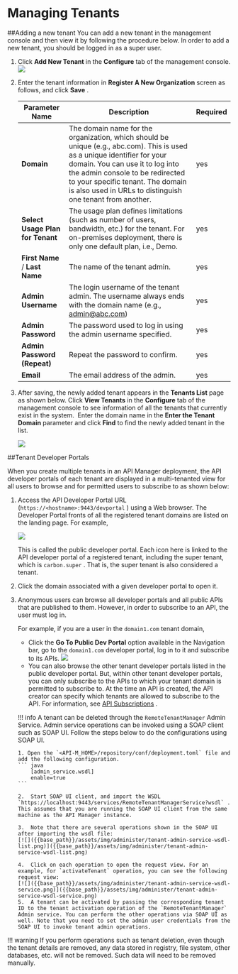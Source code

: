 # Managing Tenants


##Adding a new tenant
You can add a new tenant in the management console and then view it by following the procedure below. In order to add a new tenant, you should be logged in as a super user.

1.  Click **Add New Tenant** in the **Configure** tab of the management console.
    ![]({{base_path}}/assets/img/administer/configure-tenants.png)
    
2.  Enter the tenant information in **Register A New Organization** screen as follows, and click **Save** .

    | Parameter Name                   | Description                                                                                                                                                                                                                                                                                       |    Required    |
    |----------------------------------|----------------------------------------|-----------------------------------------------------------------------------------------------------------------------------------------------------------------------------------------------------------------------------------------------------------|
    | **Domain**                       | The domain name for the organization, which should be unique (e.g., abc.com). This is used as a unique identifier for your domain. You can use it to log into the admin console to be redirected to your specific tenant. The domain is also used in URLs to distinguish one tenant from another. |    yes|
    | **Select Usage Plan for Tenant** | The usage plan defines limitations (such as number of users, bandwidth, etc.) for the tenant. For on-premises deployment, there is only one default plan, i.e., Demo.        |  yes                                                                                                                 |
       | **First Name** / **Last Name**   | The name of the tenant admin.                                                                                                                                                                                                                                                                     | yes|
       | **Admin Username**               | The login username of the tenant admin. The username always ends with the domain name (e.g., admin@abc.com)                                                                                                                                                                                       |yes|
       | **Admin Password**               | The password used to log in using the admin username specified.                                                                                                                                                                                                                                   |yes|
       | **Admin Password (Repeat)**      | Repeat the password to confirm.                                                                                                                                                                                                                                                                   |yes|
       | **Email**                        | The email address of the admin.                                                                                                                                                                                                                                                                   |yes|    


3.  After saving, the newly added tenant appears in the **Tenants List** page as shown below. Click **View Tenants** in the **Configure** tab of the management console to see information of all the tenants that currently exist in the system.  Enter the domain name in the **Enter the Tenant Domain** parameter and click **Find** to find the newly added tenant in the list.

    [![]({{base_path}}/assets/img/administer/tenant-list.png)]({{base_path}}/assets/img/administer/tenant-list.png)
    
##Tenant Developer Portals

When you create multiple tenants in an API Manager deployment, the API developer portals of each tenant are displayed in a multi-tenanted view for all users to browse and for permitted users to subscribe to as shown below:

1.  Access the API Developer Portal URL (`https://<hostname>:9443/devportal` ) using a Web browser. The Developer Portal fronts of all the registered tenant domains are listed on the landing page. For example,

    [![]({{base_path}}/assets/img/administer/tenant-developer-portals.png)]({{base_path}}/assets/img/administer/tenant-developer-portals.png)
    
     This is called the public developer portal. Each icon here is linked to the API developer portal of a registered tenant, including the super tenant, which is `carbon.super` . That is, the super tenant is also considered a tenant.

2.  Click the domain associated with a given developer portal to open it.

3.  Anonymous users can browse all developer portals and all public APIs that are published to them. However, in order to subscribe to an API, the user must log in.

    For example, if you are a user in the `domain1.com` tenant domain,

    -   Click the **Go To Public Dev Portal** option available in the Navigation bar, go to the `domain1.com` developer portal, log in to it and subscribe to its APIs.
    [![]({{base_path}}/assets/img/administer/tenant-naviagtion-bar.png)]({{base_path}}/assets/img/administer/tenant-naviagtion-bar.png)
    -   You can also browse the other tenant developer portals listed in the public developer portal. But, within other tenant developer portals, you can only subscribe to the APIs to which your tenant domain is permitted to subscribe to. At the time an API is created, the API creator can specify which tenants are allowed to subscribe to the API. For information, see [API Subscriptions]({{base_path}}/learn/consume-api/manage-subscription/subscribe-to-an-api.md) .

    !!! info
        A tenant can be deleted through the `RemoteTenantManager` Admin Service. Admin service operations can be invoked using a SOAP client such as SOAP UI. Follow the steps below to do the configurations using SOAP UI.

        1. Open the `<API-M_HOME>/repository/conf/deployment.toml` file and add the following configuration.
        ``` java
            [admin_service.wsdl]
            enable=true
        ```
        
        2.  Start SOAP UI client, and import the WSDL `https://localhost:9443/services/RemoteTenantManagerService?wsdl` . This assumes that you are running the SOAP UI client from the same machine as the API Manager instance.

        3.  Note that there are several operations shown in the SOAP UI after importing the wsdl file:
        [![]({{base_path}}/assets/img/administer/tenant-admin-service-wsdl-list.png)]({{base_path}}/assets/img/administer/tenant-admin-service-wsdl-list.png)
            
        4.  Click on each operation to open the request view. For an example, for `activateTenant` operation, you can see the following request view:
        [![]({{base_path}}/assets/img/administer/tenant-admin-service-wsdl-service.png)]({{base_path}}/assets/img/administer/tenant-admin-service-wsdl-service.png)
        5.  A tenant can be activated by passing the corresponding tenant ID to the tenant activation operation of the `RemoteTenantManager` Admin service. You can perform the other operations via SOAP UI as well. Note that you need to set the admin user credentials from the SOAP UI to invoke tenant admin operations.

!!! warning
    If you perform operations such as tenant deletion, even though the tenant details are removed, any data stored in registry, file system, other databases, etc. will not be removed. Such data will need to be removed manually.


